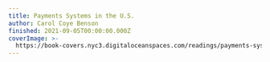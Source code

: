 ```yaml
---
title: Payments Systems in the U.S.
author: Carol Coye Benson
finished: 2021-09-05T00:00:00.000Z
coverImage: >-
  https://book-covers.nyc3.digitaloceanspaces.com/readings/payments-systems-in-the-us-01.jpg
---
```

